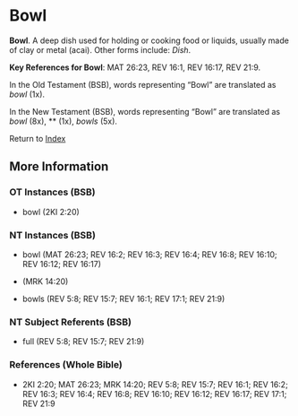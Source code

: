 # Bowl
**Bowl**. 
A deep dish used for holding or cooking food or liquids, usually made of clay or metal (acai). 
Other forms include: 
*Dish*. 


**Key References for Bowl**: 
MAT 26:23, REV 16:1, REV 16:17, REV 21:9. 


In the Old Testament (BSB), words representing “Bowl” are translated as 
*bowl* (1x). 


In the New Testament (BSB), words representing “Bowl” are translated as 
*bowl* (8x), ** (1x), *bowls* (5x). 


Return to [Index](00-Index.md)

## More Information

### OT Instances (BSB)

* bowl (2KI 2:20)



### NT Instances (BSB)

* bowl (MAT 26:23; REV 16:2; REV 16:3; REV 16:4; REV 16:8; REV 16:10; REV 16:12; REV 16:17)

*  (MRK 14:20)

* bowls (REV 5:8; REV 15:7; REV 16:1; REV 17:1; REV 21:9)



### NT Subject Referents (BSB)

* full (REV 5:8; REV 15:7; REV 21:9)



### References (Whole Bible)

* 2KI 2:20; MAT 26:23; MRK 14:20; REV 5:8; REV 15:7; REV 16:1; REV 16:2; REV 16:3; REV 16:4; REV 16:8; REV 16:10; REV 16:12; REV 16:17; REV 17:1; REV 21:9



